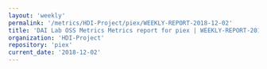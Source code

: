 ```yaml
---
layout: 'weekly'
permalink: '/metrics/HDI-Project/piex/WEEKLY-REPORT-2018-12-02'
title: 'DAI Lab OSS Metrics Metrics report for piex | WEEKLY-REPORT-2018-12-02'
organization: 'HDI-Project'
repository: 'piex'
current_date: '2018-12-02'
---
```

